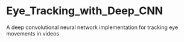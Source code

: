 # Eye_Tracking_with_Deep_CNN
A deep convolutional neural network implementation for tracking eye movements in videos
